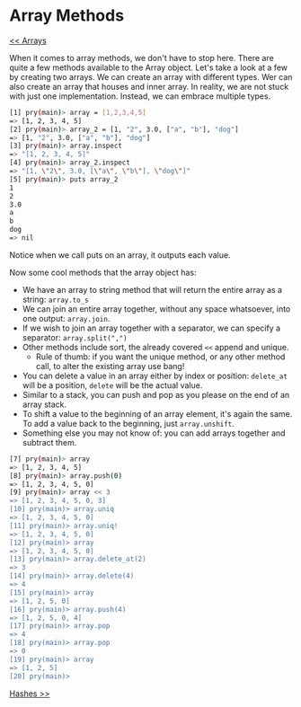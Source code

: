 Array Methods
=============

[<< Arrays](https://github.com/KLVTZ/Ruby-Essentials/blob/master/notes/Chapter_02:%20Ruby%20Object%20Types/06.arrays.md)

When it comes to array methods, we don't have to stop here. There are quite a
few methods available to the Array object. Let's take a look at a few by
creating two arrays. We can create an array with different types. Wer can also
create an array that houses and inner array. In reality, we are not stuck with
just one implementation. Instead, we can embrace multiple types.

```bash
[1] pry(main)> array = [1,2,3,4,5]
=> [1, 2, 3, 4, 5]
[2] pry(main)> array_2 = [1, "2", 3.0, ["a", "b"], "dog"]
=> [1, "2", 3.0, ["a", "b"], "dog"]
[3] pry(main)> array.inspect
=> "[1, 2, 3, 4, 5]"
[4] pry(main)> array_2.inspect
=> "[1, \"2\", 3.0, [\"a\", \"b\"], \"dog\"]"
[5] pry(main)> puts array_2
1
2
3.0
a
b
dog
=> nil
```

Notice when we call puts on an array, it outputs each value.

Now some cool methods that the array object has:

- We have an array to string method that will return the entire array as a
  string: `array.to_s`
- We can join an entire array together, without any space whatsoever, into one
  output: `array.join`.
- If we wish to join an array together with a separator, we can specify a
  separator: `array.split(",")`
- Other methods include sort, the already covered `<<` append and unique. 
  - Rule of thumb: if you want the unique method, or any other method call, to
	alter the existing array use bang!
- You can delete a value in an array either by index or position: `delete_at`
  will be a position, `delete` will be the actual value.
- Similar to a stack, you can push and pop as you please on the end of an array
  stack.
- To shift a value to the beginning of an array element, it's again the same. To
  add a value back to the beginning, just `array.unshift`.
- Something else you may not know of: you can add arrays together and subtract
  them.

```bash
[7] pry(main)> array
=> [1, 2, 3, 4, 5]
[8] pry(main)> array.push(0)
=> [1, 2, 3, 4, 5, 0]
[9] pry(main)> array << 3
=> [1, 2, 3, 4, 5, 0, 3]
[10] pry(main)> array.uniq
=> [1, 2, 3, 4, 5, 0]
[11] pry(main)> array.uniq!
=> [1, 2, 3, 4, 5, 0]
[12] pry(main)> array
=> [1, 2, 3, 4, 5, 0]
[13] pry(main)> array.delete_at(2)
=> 3
[14] pry(main)> array.delete(4)
=> 4
[15] pry(main)> array
=> [1, 2, 5, 0]
[16] pry(main)> array.push(4)
=> [1, 2, 5, 0, 4]
[17] pry(main)> array.pop
=> 4
[18] pry(main)> array.pop
=> 0
[19] pry(main)> array
=> [1, 2, 5]
[20] pry(main)> 
```

[Hashes >>](https://github.com/KLVTZ/Ruby-Essentials/blob/master/notes/Chapter_02:%20Ruby%20Object%20Types/08.hashes.md)
